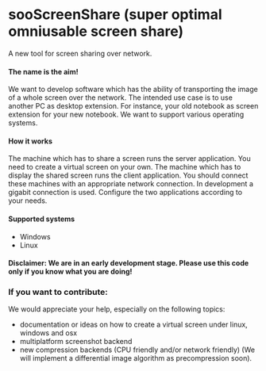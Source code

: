 # sooScreenShare (super optimal omniusable screen share)
A new tool for screen sharing over network.

#### The name is the aim! 
We want to develop software which has the ability of transporting the image of a whole screen over the network. The intended use case is to use another PC as desktop extension. For instance, your old notebook as screen extension for your new notebook. We want to support various operating systems.

#### How it works
The machine which has to share a screen runs the server application. You need to create a virtual screen on your own.
The machine which has to display the shared screen runs the client application. You should connect these machines with an appropriate network connection. In development a gigabit connection is used. Configure the two applications according to your needs.

#### Supported systems
- Windows
- Linux

#### Disclaimer: We are in an early development stage. Please use this code only if you know what you are doing!

### If you want to contribute:
We would appreciate your help, especially on the following topics: 
- documentation or ideas on how to create a virtual screen under linux, windows and osx
- multiplatform screenshot backend
- new compression backends (CPU friendly and/or network friendly) (We will implement a differential image algorithm as precompression soon).
